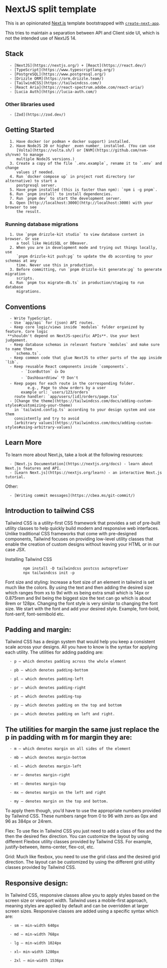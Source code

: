 # NextJS split template

This is an opinionated [Next.js](https://nextjs.org/) template bootstrapped with
[`create-next-app`](https://github.com/vercel/next.js/tree/canary/packages/create-next-app).

This tries to maintain a separation between API and Client side UI, which is not
the intended use of NextJS 14.

## Stack

      - [NextJS](https://nextjs.org/) + [React](https://react.dev/)
      - [TypeScript](https://www.typescriptlang.org/)
      - [PostgreSQL](https://www.postgresql.org/)
      - [Drizzle ORM](https://orm.drizzle.team/)
      - [TailwindCSS](https://tailwindcss.com/)
      - [React Aria](https://react-spectrum.adobe.com/react-aria/)
      - [Lucia Auth](https://lucia-auth.com/)

### Other libraries used

      - [Zod](https://zod.dev/)

## Getting Started

      1. Have docker (or podman + docker support) installed.
      2. Have NodeJS 20 or higher _even number_ installed. (You can use
         [Volta](https://volta.sh/) or [NVM](https://github.com/nvm-sh/nvm) to manage
         multiple NodeJS versions.)
      3. Create a copy of the file `.env.example`, rename it to `.env` and change
         values if needed.
      4. Run `docker compose up` in project root directory (or alternative) to start a
         postgresql server.
      5. Have pnpm installed (this is faster than npm): `npm i -g pnpm`.
      6. Run `pnpm install` to install dependencies.
      7. Run `pnpm dev` to start the development server.
      8. Open [http://localhost:3000](http://localhost:3000) with your browser to see
         the result.

### Running database migrations

      1. Use `pnpm drizzle-kit studio` to view database content in browser. Or use
         a tool like HeidiSQL or DBeaver.
      2. When you are in development mode and trying out things locally, use
         `pnpm drizzle-kit push:pg` to update the db according to your schemas at any
         time. Never use this in production.
      3. Before committing, run `pnpm drizzle-kit generate:pg` to generate migration
         scripts.
      4. Run `pnpm tsx migrate-db.ts` in production/staging to run database
         migrations.

## Conventions

      - Write TypeScript.
      - Use `app/api` for (json) API routes.
      - Keep core logic/views inside `modules` folder organized by feature. Core logic
     **shouldn't depend on NextJS-specific APIs**. Use your best judgement.
      - Keep database schemas in relevant feature `modules` and make sure to name them
        `schema.ts`.
      - Keep common code that glue NextJS to other parts of the app inside `lib`.
      - Keep reusable React components inside `components`.  
           - `IconButton` 👍 Do
           - `DashboardView` 👎 Don't
      - Keep pages for each route in the corresponding folder.  
              e.g., Page to show orders by a user  
           example url: `users/123/orders`  
        route handler: `app/users/[id]/orders/page.tsx`
      - [Change the theme](https://tailwindcss.com/docs/adding-custom-styles#customizing-your-theme)
        in `tailwind.config.ts` according to your design system and use them
        consistently and try to avoid
        [arbitrary values](https://tailwindcss.com/docs/adding-custom-styles#using-arbitrary-values)

## Learn More

To learn more about Next.js, take a look at the following resources:

      - [Next.js Documentation](https://nextjs.org/docs) - learn about Next.js features and API.
      - [Learn Next.js](https://nextjs.org/learn) - an interactive Next.js tutorial.

Other:

      - [Writing commit messages](https://cbea.ms/git-commit/)

## Introduction to tailwind CSS 

Tailwind CSS is a utility-first CSS framework that provides a set of pre-built utility classes to help quickly build modern and responsive web interfaces. Unlike traditional CSS frameworks that come with pre-designed components, Tailwind focuses on providing low-level utility classes that enable the creation of custom designs without leaving your HTML or in our case JSX.

Installing Tailwind CSS

            npm install -D tailwindcss postcss autoprefixer
            npx tailwindcss init -p

Font size and styling:
Increase a font size of an element in tailwind is set much like the colors. By using the text and then adding the desired size which ranges from xs to 9xl with xs being extra small which is 14px or 0.875rem and 9xl being the biggest size the text can go which is about 8rem or 128px. Changing the font style is very similar to changing the font size. We start with the font and add your desired style. Example, font-bold, font-serif, font-semibold etc.

## Padding and margin: 
Tailwind CSS has a design system that would help you keep a consistent scale across your designs. All you have to know is the syntax for applying each utility. The utilities for adding padding are:

      · p — which denotes padding across the whole element

      · pb — which denotes padding-bottom

      · pl — which denotes padding-left

      · pr — which denotes padding-right

      · pt — which denotes padding-top

      · py — which denotes padding on the top and bottom

      · px — which denotes padding on left and right.

## The utilities for margin the same just replace the p in padding with m for margin they are:

      · m — which denotes margin on all sides of the element

      · mb — which denotes margin-bottom

      · ml — which denotes margin-left

      · mr — denotes margin-right

      · mt — denotes margin-top

      · mx — denotes margin on the left and right

      · my — denotes margin on the top and bottom.

To apply them though, you’d have to use the appropriate numbers provided by Tailwind CSS. These numbers range from 0 to 96 with zero as 0px and 96 as 384px or 24rem.

Flex:
To use flex in Tailwind CSS you just need to add a class of flex and the then the desired flex direction. You can customize the layout by using different Flexbox utility classes provided by Tailwind CSS. For example, justify-between, items-center, flex-col, etc.

Grid:
Much like flexbox, you need to use the grid class and the desired grid direction. The layout can be customized by using the different grid utility classes provided by Tailwind CSS.

## Responsive design: 
In Tailwind CSS, responsive classes allow you to apply styles based on the screen size or viewport width. Tailwind uses a mobile-first approach, meaning styles are applied by default and can be overridden at larger screen sizes. Responsive classes are added using a specific syntax which are:

      · sm — min-width 640px

      · md — min-width 768px

      · lg — min-width 1024px

      · xl– min-width 1280px

      · 2xl — min-width 1536px
